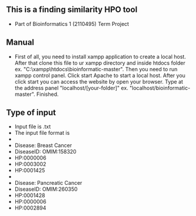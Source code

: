 ## This is a finding similarity HPO tool
- Part of Bioinformatics 1 (2110495) Term Project
## Manual
- First of all, you need to install xampp application to create a local host. After that clone this file to ur xampp directory and inside htdocs folder ex. "C:\xampp\htdocs\bioinformatic-master". Then you need to run xampp control panel. Click start Apache to start a local host. After you click start you can access the website by open your browser. Type at the address panel "localhost/[your-folder]" ex. "localhost/bioinformatic-master". Finished.
## Type of input
- Input file is .txt
- The input file format is 
-
- Disease: Breast Cancer
- DiseaseID: OMIM:158320
- HP:0000006
- HP:0003002
- HP:0001425
-
- Disease: Pancreatic Cancer
- DiseaseID: OMIM:260350
- HP:0001428
- HP:0000006
- HP:0002894
